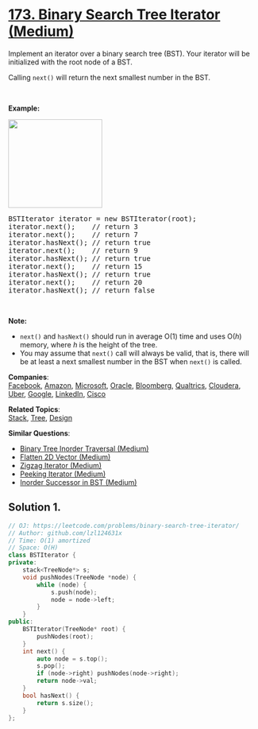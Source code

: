 # [173. Binary Search Tree Iterator (Medium)](https://leetcode.com/problems/binary-search-tree-iterator/)

<p>Implement an iterator over a binary search tree (BST). Your iterator will be initialized with the root node of a BST.</p>

<p>Calling <code>next()</code> will return the next smallest number in the BST.</p>

<p>&nbsp;</p>

<ul>
</ul>

<p><strong>Example:</strong></p>

<p><strong><img alt="" src="https://assets.leetcode.com/uploads/2018/12/25/bst-tree.png" style="width: 189px; height: 178px;"></strong></p>

<pre>BSTIterator iterator = new BSTIterator(root);
iterator.next();    // return 3
iterator.next();    // return 7
iterator.hasNext(); // return true
iterator.next();    // return 9
iterator.hasNext(); // return true
iterator.next();    // return 15
iterator.hasNext(); // return true
iterator.next();    // return 20
iterator.hasNext(); // return false
</pre>

<p>&nbsp;</p>

<p><b>Note:</b></p>

<ul>
	<li><code>next()</code> and <code>hasNext()</code> should run in average O(1) time and uses O(<i>h</i>) memory, where <i>h</i> is the height of the tree.</li>
	<li>You may assume that&nbsp;<code>next()</code>&nbsp;call&nbsp;will always be valid, that is, there will be at least a next smallest number in the BST when <code>next()</code> is called.</li>
</ul>


**Companies**:  
[Facebook](https://leetcode.com/company/facebook), [Amazon](https://leetcode.com/company/amazon), [Microsoft](https://leetcode.com/company/microsoft), [Oracle](https://leetcode.com/company/oracle), [Bloomberg](https://leetcode.com/company/bloomberg), [Qualtrics](https://leetcode.com/company/qualtrics), [Cloudera](https://leetcode.com/company/cloudera), [Uber](https://leetcode.com/company/uber), [Google](https://leetcode.com/company/google), [LinkedIn](https://leetcode.com/company/linkedin), [Cisco](https://leetcode.com/company/cisco)

**Related Topics**:  
[Stack](https://leetcode.com/tag/stack/), [Tree](https://leetcode.com/tag/tree/), [Design](https://leetcode.com/tag/design/)

**Similar Questions**:
* [Binary Tree Inorder Traversal (Medium)](https://leetcode.com/problems/binary-tree-inorder-traversal/)
* [Flatten 2D Vector (Medium)](https://leetcode.com/problems/flatten-2d-vector/)
* [Zigzag Iterator (Medium)](https://leetcode.com/problems/zigzag-iterator/)
* [Peeking Iterator (Medium)](https://leetcode.com/problems/peeking-iterator/)
* [Inorder Successor in BST (Medium)](https://leetcode.com/problems/inorder-successor-in-bst/)

## Solution 1.

```cpp
// OJ: https://leetcode.com/problems/binary-search-tree-iterator/
// Author: github.com/lzl124631x
// Time: O(1) amortized
// Space: O(H)
class BSTIterator {
private:
    stack<TreeNode*> s;
    void pushNodes(TreeNode *node) {
        while (node) {
            s.push(node);
            node = node->left;
        }
    }
public:
    BSTIterator(TreeNode* root) {
        pushNodes(root);
    }
    int next() {
        auto node = s.top();
        s.pop();
        if (node->right) pushNodes(node->right);
        return node->val;
    }
    bool hasNext() {
        return s.size();
    }
};
```